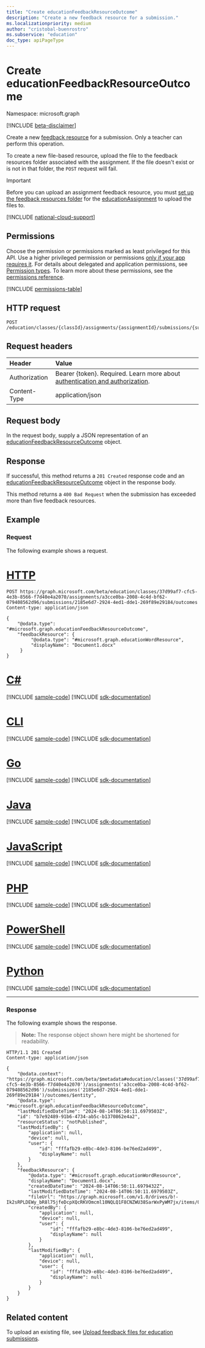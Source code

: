 ```yaml
---
title: "Create educationFeedbackResourceOutcome"
description: "Create a new feedback resource for a submission."
ms.localizationpriority: medium
author: "cristobal-buenrostro"
ms.subservice: "education"
doc_type: apiPageType
---
```


# Create educationFeedbackResourceOutcome

Namespace: microsoft.graph

[!INCLUDE [beta-disclaimer](../../includes/beta-disclaimer.md)]

Create a new [feedback resource](../resources/educationfeedbackresourceoutcome.md) for a submission. Only a teacher can perform this operation.

To create a new file-based resource, upload the file to the feedback resources folder associated with the assignment. If the file doesn't exist or is not in that folder, the `POST` request will fail.

> [!IMPORTANT]
> Before you can upload an assignment feedback resource, you must [set up the feedback resources folder](../api/educationassignment-setupfeedbackresourcesfolder.md) for the [educationAssignment](../resources/educationassignment.md) to upload the files to.

[!INCLUDE [national-cloud-support](../../includes/global-only.md)]

## Permissions
Choose the permission or permissions marked as least privileged for this API. Use a higher privileged permission or permissions [only if your app requires it](/graph/permissions-overview#best-practices-for-using-microsoft-graph-permissions). For details about delegated and application permissions, see [Permission types](/graph/permissions-overview#permission-types). To learn more about these permissions, see the [permissions reference](/graph/permissions-reference).

<!-- { "blockType": "permissions", "name": "educationfeedbackresourceoutcome_post_outcomes" } -->
[!INCLUDE [permissions-table](../includes/permissions/educationfeedbackresourceoutcome-post-outcomes-permissions.md)]

## HTTP request
<!-- { "blockType": "ignored" } -->
```http
POST /education/classes/{classId}/assignments/{assignmentId}/submissions/{submissionId}/outcomes
```

## Request headers
| Header       | Value |
|:---------------|:--------|
|Authorization|Bearer {token}. Required. Learn more about [authentication and authorization](/graph/auth/auth-concepts).|
| Content-Type   | application/json           |

## Request body
In the request body, supply a JSON representation of an [educationFeedbackResourceOutcome](../resources/educationfeedbackresourceoutcome.md) object.

## Response
If successful, this method returns a `201 Created` response code and an [educationFeedbackResourceOutcome](../resources/educationfeedbackresourceoutcome.md) object in the response body.

This method returns a `400 Bad Request` when the submission has exceeded more than five feedback resources.

## Example
### Request
The following example shows a request.


# [HTTP](#tab/http)
<!-- {
  "blockType": "request",
  "name": "create_educationFeedbackResourceOutcome"
}-->
```http
POST https://graph.microsoft.com/beta/education/classes/37d99af7-cfc5-4e3b-8566-f7d40e4a2070/assignments/a3cce0ba-2008-4c4d-bf62-079408562d96/submissions/2185e6d7-2924-4ed1-dde1-269f89e29184/outcomes
Content-type: application/json

{ 
    "@odata.type": "#microsoft.graph.educationFeedbackResourceOutcome",
    "feedbackResource": {
         "@odata.type": "#microsoft.graph.educationWordResource",
         "displayName": "Document1.docx"
     }
}
```

# [C#](#tab/csharp)
[!INCLUDE [sample-code](../includes/snippets/csharp/create-educationfeedbackresourceoutcome-csharp-snippets.md)]
[!INCLUDE [sdk-documentation](../includes/snippets/snippets-sdk-documentation-link.md)]

# [CLI](#tab/cli)
[!INCLUDE [sample-code](../includes/snippets/cli/create-educationfeedbackresourceoutcome-cli-snippets.md)]
[!INCLUDE [sdk-documentation](../includes/snippets/snippets-sdk-documentation-link.md)]

# [Go](#tab/go)
[!INCLUDE [sample-code](../includes/snippets/go/create-educationfeedbackresourceoutcome-go-snippets.md)]
[!INCLUDE [sdk-documentation](../includes/snippets/snippets-sdk-documentation-link.md)]

# [Java](#tab/java)
[!INCLUDE [sample-code](../includes/snippets/java/create-educationfeedbackresourceoutcome-java-snippets.md)]
[!INCLUDE [sdk-documentation](../includes/snippets/snippets-sdk-documentation-link.md)]

# [JavaScript](#tab/javascript)
[!INCLUDE [sample-code](../includes/snippets/javascript/create-educationfeedbackresourceoutcome-javascript-snippets.md)]
[!INCLUDE [sdk-documentation](../includes/snippets/snippets-sdk-documentation-link.md)]

# [PHP](#tab/php)
[!INCLUDE [sample-code](../includes/snippets/php/create-educationfeedbackresourceoutcome-php-snippets.md)]
[!INCLUDE [sdk-documentation](../includes/snippets/snippets-sdk-documentation-link.md)]

# [PowerShell](#tab/powershell)
[!INCLUDE [sample-code](../includes/snippets/powershell/create-educationfeedbackresourceoutcome-powershell-snippets.md)]
[!INCLUDE [sdk-documentation](../includes/snippets/snippets-sdk-documentation-link.md)]

# [Python](#tab/python)
[!INCLUDE [sample-code](../includes/snippets/python/create-educationfeedbackresourceoutcome-python-snippets.md)]
[!INCLUDE [sdk-documentation](../includes/snippets/snippets-sdk-documentation-link.md)]

---

### Response
The following example shows the response.

>**Note:** The response object shown here might be shortened for readability.

<!-- {
  "blockType": "response",
  "truncated": true,
  "@odata.type": "microsoft.graph.educationFeedbackResourceOutcome"
} -->
```http
HTTP/1.1 201 Created
Content-type: application/json

{
    "@odata.context": "https://graph.microsoft.com/beta/$metadata#education/classes('37d99af7-cfc5-4e3b-8566-f7d40e4a2070')/assignments('a3cce0ba-2008-4c4d-bf62-079408562d96')/submissions('2185e6d7-2924-4ed1-dde1-269f89e29184')/outcomes/$entity",
    "@odata.type": "#microsoft.graph.educationFeedbackResourceOutcome",
    "lastModifiedDateTime": "2024-08-14T06:50:11.6979503Z",
    "id": "b7e92489-91b6-4734-ab5c-b1370862e4a2",
    "resourceStatus": "notPublished",
    "lastModifiedBy": {
        "application": null,
        "device": null,
        "user": {
            "id": "fffafb29-e8bc-4de3-8106-be76ed2ad499",
            "displayName": null
        }
    },
    "feedbackResource": {
        "@odata.type": "#microsoft.graph.educationWordResource",
        "displayName": "Document1.docx",
        "createdDateTime": "2024-08-14T06:50:11.6979432Z",
        "lastModifiedDateTime": "2024-08-14T06:50:11.6979503Z",
        "fileUrl": "https://graph.microsoft.com/v1.0/drives/b!-Ik2sRPLDEWy_bR8l75jfeDcpXQcRKVOmcml10NQLQ1F8CNZWU38SarWxPyWM7jx/items/01VANVJQZ6GPYK2SPEXRDKILMSBSL5KNKM",
        "createdBy": {
            "application": null,
            "device": null,
            "user": {
                "id": "fffafb29-e8bc-4de3-8106-be76ed2ad499",
                "displayName": null
            }
        },
        "lastModifiedBy": {
            "application": null,
            "device": null,
            "user": {
                "id": "fffafb29-e8bc-4de3-8106-be76ed2ad499",
                "displayName": null
            }
        }
    }
}
```

## Related content

To upload an existing file, see [Upload feedback files for education submissions](/graph/education-upload-feedback-resource-overview).

<!-- uuid: 8fcb5dbc-d5aa-4681-8e31-b001d5168d79
2022-05-06 14:57:30 UTC -->
<!--
{
  "type": "#page.annotation",
  "description": "Create educationFeedbackResourceOutcome",
  "keywords": "",
  "section": "documentation",
  "tocPath": "",
  "suppressions": []
}
-->
